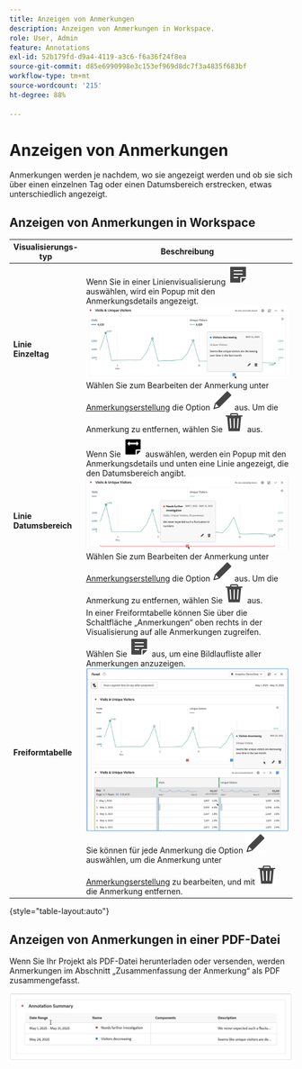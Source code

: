 ```yaml
---
title: Anzeigen von Anmerkungen
description: Anzeigen von Anmerkungen in Workspace.
role: User, Admin
feature: Annotations
exl-id: 52b179fd-d9a4-4119-a3c6-f6a36f24f8ea
source-git-commit: d85e6990998e3c153ef969d8dc7f3a4835f683bf
workflow-type: tm+mt
source-wordcount: '215'
ht-degree: 88%

---
```


# Anzeigen von Anmerkungen

Anmerkungen werden je nachdem, wo sie angezeigt werden und ob sie sich über einen einzelnen Tag oder einen Datumsbereich erstrecken, etwas unterschiedlich angezeigt.

## Anzeigen von Anmerkungen in Workspace

| Visualisierungs-<br/>typ | Beschreibung |
| --- | --- |
| **Linie &#x200B;**<br/>**Einzeltag** | Wenn Sie in einer Linienvisualisierung ![Anmerken](/help/assets/icons/Annotate.svg) auswählen, wird ein Popup mit den Anmerkungsdetails angezeigt.<br/>![Anmerkung Einzeltag](assets/annotation-single-day.png)<br/>Wählen Sie zum Bearbeiten der Anmerkung unter [Anmerkungserstellung](create-annotations.md#annotation-builder) die Option ![Bearbeiten](/help/assets/icons/Edit.svg) aus. Um die Anmerkung zu entfernen, wählen Sie ![Löschen](/help/assets/icons/Delete.svg) aus. |
| **Linie &#x200B;**<br/>**Datumsbereich** | Wenn Sie ![Anmerkungsbereich](/help/assets/icons/AnnotateRange.svg) auswählen, werden ein Popup mit den Anmerkungsdetails und unten eine Linie angezeigt, die den Datumsbereich angibt.<br/>![Anmerkungsbereich](assets/annotation-range.png)Wählen Sie zum Bearbeiten der Anmerkung unter [Anmerkungserstellung](create-annotations.md#annotation-builder) die Option ![Bearbeiten](/help/assets/icons/Edit.svg) aus. Um die Anmerkung zu entfernen, wählen Sie ![Löschen](/help/assets/icons/Delete.svg) aus. |
| **Freiformtabelle** | In einer Freiformtabelle können Sie über die Schaltfläche „Anmerkungen“ oben rechts in der Visualisierung auf alle Anmerkungen zugreifen. Wählen Sie ![Anmerken](/help/assets/icons/Annotate.svg) aus, um eine Bildlaufliste aller Anmerkungen anzuzeigen.<br/>![Anmerkungstabelle](assets/annotations-table.png)<br/>Sie können für jede Anmerkung die Option ![Bearbeiten](/help/assets/icons/Edit.svg) auswählen, um die Anmerkung unter [Anmerkungserstellung](create-annotations.md#annotation-builder) zu bearbeiten, und mit ![Löschen](/help/assets/icons/Delete.svg) die Anmerkung entfernen. |

{style="table-layout:auto"}

## Anzeigen von Anmerkungen in einer PDF-Datei

Wenn Sie Ihr Projekt als PDF-Datei herunterladen oder versenden, werden Anmerkungen im Abschnitt „Zusammenfassung der Anmerkung“ als PDF zusammengefasst.

![Eine hervorgehobene Ansicht einer PDF-Datei mit Erklärungen zu Anmerkungen.](assets/annotations-pdf.png)


<!--
# View annotations

Annotations manifest slightly differently, depending on whether they span a single day or a date range.

## View annotations in Line charts or Tables

| Date | Appearance |
| --- | --- |
| **Single day** |   ![](assets/single-day.png)<p>When you hover over the annotation, you can see its details, you can edit it by selecting the pen icon, or you can delete it:<p> ![](assets/hover.png) |
| **Date range** |  The icon changes and when you hover over it, the date range appears.<p>![](assets/multi-day.png)<p>When you select it in the line chart, the annotation metadata appear, and you can edit or delete it:![](assets/multi-hover.png)<p>In a table, an icon appears on every date in the date range.<p>![](assets/multi-day-table.png)|
| **Overlapping annotations** | On days that have more than one annotation tied to them, the icon appears in a grey color.<p>![](assets/grey.png)<p>When you hover over the grey icon, all overlapping annotations appear:<p>![](assets/overlap.png) |

{style="table-layout:auto"}

## View annotations in a .pdf file

Since you cannot hover over icons in a .pdf file, this file (after export) provides notes of explanations at the bottom of a panel. Here is an example:

![](assets/ann-pdf.png)

## View annotations with non-trended data

Sometimes annotation are shown with non-trended data, but tied to a specific dimension. In that case, they appear only in a summary annotation in the bottom right corner. Here is an example:

![](assets/non-date.png)

The summary chart appears in all visualization types in the corner, not just in non-trended freeform tables and summary numbers. It also appears in visualizations like [!UICONTROL Donut], [!UICONTROL Flow],[!UICONTROL Fallout],[!UICONTROL Cohort], and so on.

![](assets/ann-summary.png)

-->